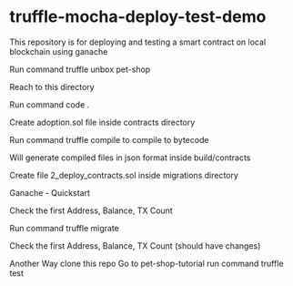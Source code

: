 # truffle-mocha-deploy-test-demo
This repository is for deploying and testing a smart contract on local blockchain using ganache

Run command truffle unbox pet-shop

Reach to this directory 

Run command code .

Create adoption.sol file inside contracts directory

Run command truffle compile to compile to bytecode 

Will generate compiled files in json format inside build/contracts

Create file 2_deploy_contracts.sol inside migrations directory

Ganache - Quickstart 

Check the first Address, Balance, TX Count

Run command truffle migrate

Check the first Address, Balance, TX Count (should have changes)


Another Way
clone this repo
Go to pet-shop-tutorial
run command truffle test
